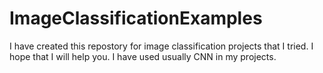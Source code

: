 # ImageClassificationExamples

I have created this repostory for image classification projects that I tried. I hope that I will help you. I have used usually CNN in my projects. 
